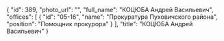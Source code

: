 {
    "id": 389,
    "photo_url": "",
    "full_name": "КОЦЮБА Андрей Васильевич",
    "offices": [
        {
            "id": "05-16",
            "name": "Прокуратура Пуховичского района",
            "position": "Помощник прокурора"
        }
    ],
    "title": "КОЦЮБА Андрей Васильевич"
}